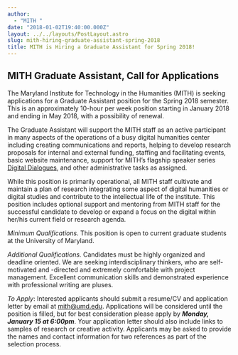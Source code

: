 ```yaml
---
author:
  - "MITH "
date: "2018-01-02T19:40:00.000Z"
layout: ../../layouts/PostLayout.astro
slug: mith-hiring-graduate-assistant-spring-2018
title: MITH is Hiring a Graduate Assistant for Spring 2018!
---
```


## **MITH Graduate Assistant, Call for Applications**

The Maryland Institute for Technology in the Humanities (MITH) is seeking applications for a Graduate Assistant position for the Spring 2018 semester. This is an approximately 10-hour per week position starting in January 2018 and ending in May 2018, with a possibility of renewal.

The Graduate Assistant will support the MITH staff as an active participant in many aspects of the operations of a busy digital humanities center including creating communications and reports, helping to develop research proposals for internal and external funding, staffing and facilitating events, basic website maintenance, support for MITH’s flagship speaker series [Digital Dialogues](http://mith.umd.edu/digital-dialogues/schedule/), and other administrative tasks as assigned.

While this position is primarily operational, all MITH staff cultivate and maintain a plan of research integrating some aspect of digital humanities or digital studies and contribute to the intellectual life of the institute. This position includes optional support and mentoring from MITH staff for the successful candidate to develop or expand a focus on the digital within her/his current field or research agenda.

_Minimum Qualifications_. This position is open to current graduate students at the University of Maryland.

_Additional Qualifications._ Candidates must be highly organized and deadline oriented. We are seeking interdisciplinary thinkers, who are self- motivated and -directed and extremely comfortable with project management. Excellent communication skills and demonstrated experience with professional writing are pluses.

_To Apply_: Interested applicants should submit a resume/CV and application letter by email at [mith@umd.edu](mailto:mith@umd.edu). Applications will be considered until the position is filled, but for best consideration please apply by _**Monday, January 15 at 6:00pm**_. Your application letter should also include links to samples of research or creative activity. Applicants may be asked to provide the names and contact information for two references as part of the selection process.

